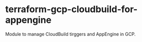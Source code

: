 # terraform-gcp-cloudbuild-for-appengine

Module to manage CloudBuild tirggers and AppEngine in GCP.

